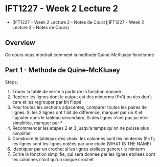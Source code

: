 # IFT1227 - Week 2 Lecture 2

- [IFT1227 - Week 2 Lecture 2 - Notes de Cours](IFT1227 - Week 2 Lecture 2 - Notes de Cours)

## Overview

Ce cours nous montrait comment la methode Quine-McKlusey fonctionne

## Part 1 - Methode de Quine-McKlusey

Steps:
1. Tracer la table de verite a partir de la fonction donnee  
2. Repérer les lignes dont le output est des minterms (F=1) ou des don't care 
   et les regrouper par bit flippé
3. Pour toutes les sections adjacentes, comparer toutes les paires de lignes. 
   Si les 2 lignes ont 1 bit de difference, marquer par un X et l'ajouter dans 
   le tableau secondaire; Si des lignes n'ont pas pu etre simplifiee, marquer par *
4. Recommencer les etapes 2 et 3 jusqu'a temps qu'on ne puisse plus simplifier
5. Construire le tableaux des choix: les colonnes sont les minterms (F=1); 
   les lignes sont les lignes notées par une etoile (WHAT IS THE NAME)
6. Identiquer par un crochet si les lignes etoilees generer le minterm
7. Ecrire la fonction simplifie, qui sera donnee par les lignes etoilees dont les 
   colonnes n'ont qu'un unique crochet

